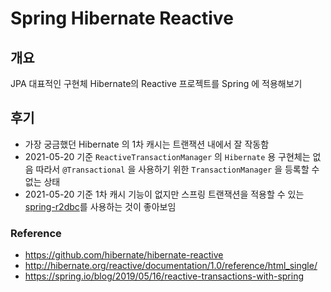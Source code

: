 # Spring Hibernate Reactive
## 개요
JPA 대표적인 구현체 Hibernate의 Reactive 프로젝트를 Spring 에 적용해보기 

## 후기
* 가장 궁금했던 Hibernate 의 1차 캐시는 트랜잭션 내에서 잘 작동함
* 2021-05-20 기준 `ReactiveTransactionManager` 의 `Hibernate` 용 구현체는 없음 따라서 `@Transactional` 을 사용하기 위한 `TransactionManager` 을 등록할 수 없는 상태
* 2021-05-20 기준 1차 캐시 기능이 없지만 스프링 트랜잭션을 적용할 수 있는 [spring-r2dbc](https://spring.io/projects/spring-data-r2dbc)를 사용하는 것이 좋아보임

### Reference
* https://github.com/hibernate/hibernate-reactive
* http://hibernate.org/reactive/documentation/1.0/reference/html_single/
* https://spring.io/blog/2019/05/16/reactive-transactions-with-spring
